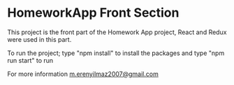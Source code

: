 # HomeworkApp Front Section

This project is the front part of the Homework App project, React and Redux were used in this part. 

To run the project;
type "npm install" to install the packages and type "npm run start" to run

For more information m.erenyilmaz2007@gmail.com
 
